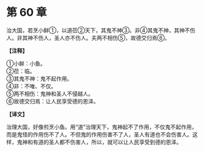 # 第 60 章

治大国，若烹小鲜①，以道莅②天下，其鬼不神③。非④其鬼不神，其神不伤人。非其神不伤人，圣人亦不伤人。夫两不相伤⑤，故德交归焉⑥。

**【注释】**

①小鲜：小鱼。    
②莅：临。    
③其鬼不神：鬼不起作用。    
④非：不唯、不仅。    
⑤两不相伤：鬼神和圣人不侵越人。    
⑥故德交归焉：让人民享受德的恩泽。

**【译文】**

治理大国，好像煎烹小鱼。用“道”治理天下，鬼神起不了作用，不仅鬼不起作用，而是鬼怪的作用伤不了人。不但鬼的作用伤害不了人，圣人有道也不会伤害人。这样，鬼神和有道的圣人都不伤害人，所以，就可以让人民享受到德的恩泽。
